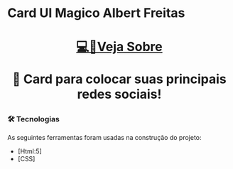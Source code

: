 # Card UI Magico Albert Freitas


<h1 align="center">
<a href="https://albertfreitas.github.io/CARD-UI-HTML-CSS/" target="_blank">💻📰Veja Sobre</a>

<p align="center">🚀 Card para colocar suas principais redes sociais!</p>



### 🛠 Tecnologias

As seguintes ferramentas foram usadas na construção do projeto:
- [Html:5]
- [CSS]
